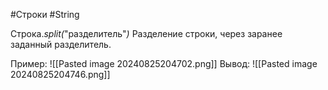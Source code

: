 #Строки #String 

Строка.*split(*"разделитель"*)*
Разделение строки, через заранее заданный разделитель.

Пример:
![[Pasted image 20240825204702.png]]
Вывод:
![[Pasted image 20240825204746.png]]
